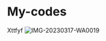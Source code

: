 # My-codes

Xttfyf
![IMG-20230317-WA0019](https://user-images.githubusercontent.com/115889762/225916903-f205e463-9c0a-40e3-b962-67f920827aee.jpg)
